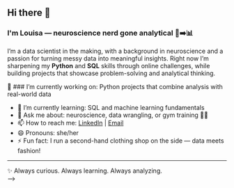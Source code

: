 ## Hi there 👋

### I'm Louisa — neuroscience nerd gone analytical 🧠➡️📊

I’m a data scientist in the making, with a background in neuroscience and a passion for turning messy data into meaningful insights. Right now I’m sharpening my **Python** and **SQL** skills through online challenges, while building projects that showcase problem-solving and analytical thinking.  

🔭 ### I’m currently working on: Python projects that combine analysis with real-world data  
- 🌱 I’m currently learning: SQL and machine learning fundamentals  
- 💬 Ask me about: neuroscience, data wrangling, or gym training 🏋️‍♀️  
- 📫 How to reach me: [LinkedIn](https://www.linkedin.com/in/louisa-hobson-data-scientist/) | [Email](mailto:louisahobson@yahoo.com)  
- 😄 Pronouns: she/her  
- ⚡ Fun fact: I run a second-hand clothing shop on the side — data meets fashion!  

---

✨ Always curious. Always learning. Always analyzing.  
-->
